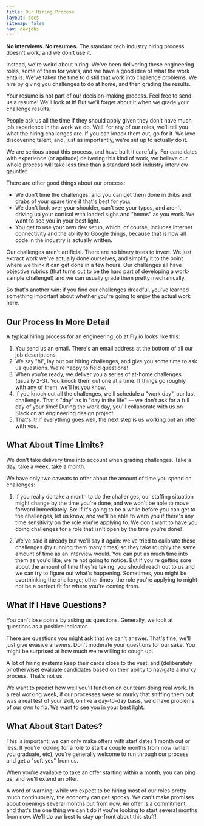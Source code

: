 ```yaml
---
title: Our Hiring Process
layout: docs
sitemap: false
nav: devjobs
---
```


**No interviews. No resumes.** The standard tech industry hiring process doesn&#39;t work, and we don&#39;t use it.

Instead, we&#39;re weird about hiring. We&#39;ve been delivering these engineering roles, some of them for years, and we have a good idea of what the work entails. We&#39;ve taken the time to distill that work into challenge problems. We hire by giving you challenges to do  at home, and then grading the results.

<div class="callout">
Your resume is not part of our decision-making process. Feel free to send us a resume! We&#39;ll look at it! But we&#39;ll forget about it when we grade your challenge results.
<p/>
People ask us all the time if they should apply given they don&#39;t have much job experience in the work we do. Well: for any of our roles, we&#39;ll tell you what the hiring challenges are. If you can knock them out, go for it. We love discovering talent, and, just as importantly, we&#39;re set up to actually do it.
</div>

We are serious about this process, and have built it carefully. For candidates with experience (or aptitude) delivering this kind of work, we believe our whole process will take less time than a standard tech industry interview gauntlet.

There are other good things about our process:

- We don&#39;t time the challenges, and you can get them done in dribs and drabs of your spare time if that&#39;s best for you.
- We don&#39;t look over your shoulder, can&#39;t see your typos, and aren&#39;t driving up your cortisol with loaded sighs and  "hmms" as you work. We want to see you in your best light.
- You get to use your own dev setup, which, of course, includes Internet connectivity and the ability to Google things, because that is how all code in the industry is actually written.

Our challenges aren&#39;t artificial. There are no binary trees to invert. We just extract work we&#39;ve actually done ourselves, and simplify it to the point where we think it can get done in a few hours. Our challenges all have objective rubrics (that turns out to be the hard part of developing a work-sample challenge!) and we can usually grade them pretty mechanically.

So that&#39;s another win: if you find our challenges dreadful, you&#39;ve learned something important about whether you&#39;re going to enjoy the actual work here.

## Our Process In More Detail

A typical hiring process for an engineering job at Fly.io looks like this:

1. You send us an email. There&#39;s an email address at the bottom of all our job descriptions.
1. We say "hi", lay out our hiring challenges, and give you some time to ask us questions. We&#39;re happy to field questions!
1. When you&#39;re ready, we deliver you a series of at-home challenges (usually 2-3). You knock them out one at a time. If things go roughly with any of them, we&#39;ll let you know.
1. If you knock out all the challenges, we&#39;ll schedule a "work day", our last challenge. That&#39;s "day" as in "day in the life" — we don&#39;t ask for a full day of your time! During the work day, you&#39;ll collaborate with us on Slack on an engineering design project.
1. That&#39;s it! If everything goes well, the next step is us working out an offer with you.

## What About Time Limits?

We don't take delivery time into account when grading challenges. Take a day, take a week, take a month.

We have only two caveats to offer about the amount of time you spend on challenges:

1. If you really do take a month to do the challenges, our staffing situation might change by the time you're done, and we 
won't be able to move forward immediately. So: if it's going to be a while before you can get to the challenges, let us know,
and we'll be able to warn you if there's any time sensitivity on the role you're applying to. We don't want to have you doing
challenges for a role that isn't open by the time you're done!

2. We've said it already but we'll say it again: we've tried to calibrate these challenges (by running them many times) so 
they take roughly the same amount of time as an interview would. You can put as much time into them as you'd like; we're not
going to notice. But if you're getting sore about the amount of time they're taking, you should reach out to us and we 
can try to figure out what's happening. Sometimes, you might be overthinking the challenge; other times, the role you're 
applying to might not be a perfect fit for where you're coming from.

## What If I Have Questions?

You can't lose points by asking us questions. Generally, we look at questions as a positive indicator. 

There are questions you might ask that we can't answer. That's fine; we'll just give evasive answers. Don't moderate
your questions for our sake. You might be surprised at how much we're willing to cough up.

A lot of hiring systems keep their cards close to the vest, and (deliberately or otherwise) evaluate candidates based
on their ability to navigate a murky process. That's not us. 

We want to predict how well you'll function on our team doing real work. In a real working week, if our processes were
so murky that sniffing them out was a real test of your skill, on like a day-to-day basis, we'd have problems of our 
own to fix. We want to see you in your best light. 

## What About Start Dates?

This is important: we can only make offers with start dates 1 month out or
less. If you're looking for a role to start a couple months from now (when
you graduate, etc), you're generally welcome to run through our process and
get a "soft yes" from us. 

When you're available to take an offer starting within a month, you can 
ping us, and we'll extend an offer. 

A word of warning: while we expect to be hiring most of our roles pretty
much continuously, the economy can get spooky. We can't make promises about
openings several months out from now. An offer is a commitment, and that's 
the one thing we can't do if you're looking to start several months from
now. We'll do our best to stay up-front about this stuff!
